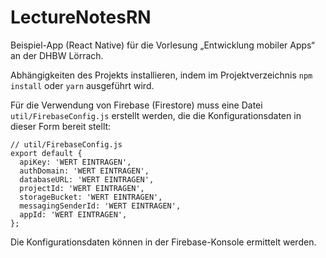 # LectureNotesRN

Beispiel-App (React Native) für die Vorlesung „Entwicklung mobiler Apps“ an der DHBW Lörrach.

Abhängigkeiten des Projekts installieren, indem im Projektverzeichnis `npm install` oder `yarn` ausgeführt wird.

Für die Verwendung von Firebase (Firestore) muss eine Datei `util/FirebaseConfig.js` erstellt werden, die die Konfigurationsdaten in dieser Form bereit stellt:

```
// util/FirebaseConfig.js
export default {
  apiKey: 'WERT EINTRAGEN',
  authDomain: 'WERT EINTRAGEN',
  databaseURL: 'WERT EINTRAGEN',
  projectId: 'WERT EINTRAGEN',
  storageBucket: 'WERT EINTRAGEN',
  messagingSenderId: 'WERT EINTRAGEN',
  appId: 'WERT EINTRAGEN',
};
```

Die Konfigurationsdaten können in der Firebase-Konsole ermittelt werden.
